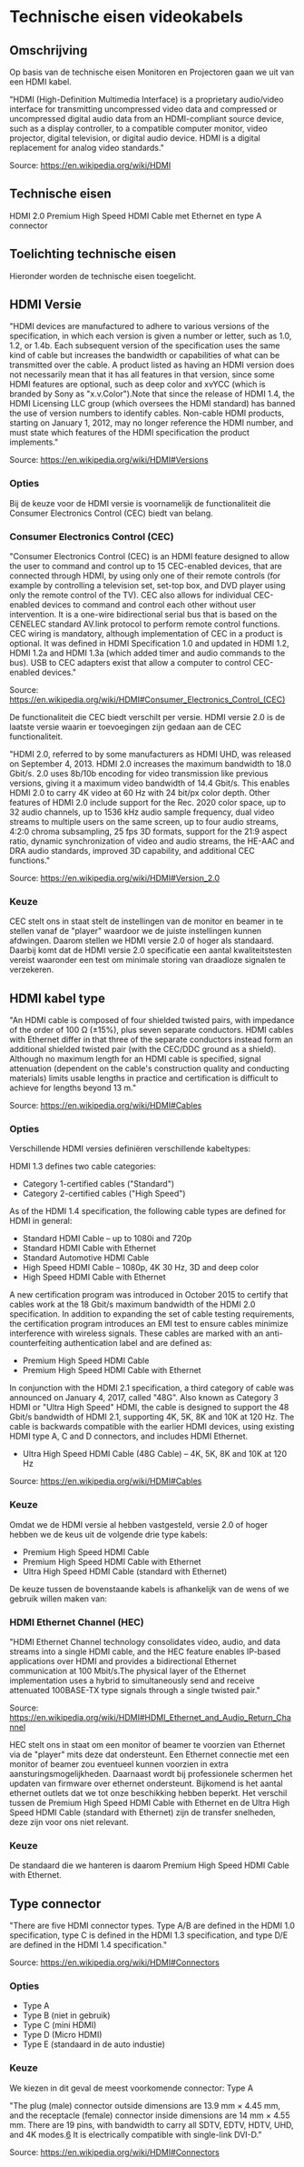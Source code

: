 # Technische eisen videokabels

## Omschrijving 

Op basis van de technische eisen Monitoren en Projectoren gaan we uit van een HDMI kabel. 

"HDMI (High-Definition Multimedia Interface) is a proprietary audio/video interface for transmitting uncompressed video data and compressed or uncompressed digital audio data from an HDMI-compliant source device, such as a display controller, to a compatible computer monitor, video projector, digital television, or digital audio device. HDMI is a digital replacement for analog video standards."

Source: https://en.wikipedia.org/wiki/HDMI

## Technische eisen

HDMI 2.0 Premium High Speed HDMI Cable met Ethernet en type A connector

## Toelichting technische eisen
Hieronder worden de technische eisen toegelicht. 

## HDMI Versie

"HDMI devices are manufactured to adhere to various versions of the specification, in which each version is given a number or letter, such as 1.0, 1.2, or 1.4b. Each subsequent version of the specification uses the same kind of cable but increases the bandwidth or capabilities of what can be transmitted over the cable. A product listed as having an HDMI version does not necessarily mean that it has all features in that version, since some HDMI features are optional, such as deep color and xvYCC (which is branded by Sony as "x.v.Color").Note that since the release of HDMI 1.4, the HDMI Licensing LLC group (which oversees the HDMI standard) has banned the use of version numbers to identify cables. Non-cable HDMI products, starting on January 1, 2012, may no longer reference the HDMI number, and must state which features of the HDMI specification the product implements."

Source: https://en.wikipedia.org/wiki/HDMI#Versions

### Opties

Bij de keuze voor de HDMI versie is voornamelijk de functionaliteit die Consumer Electronics Control (CEC) biedt van belang. 

### Consumer Electronics Control (CEC)

"Consumer Electronics Control (CEC) is an HDMI feature designed to allow the user to command and control up to 15 CEC-enabled devices, that are connected through HDMI, by using only one of their remote controls (for example by controlling a television set, set-top box, and DVD player using only the remote control of the TV). CEC also allows for individual CEC-enabled devices to command and control each other without user intervention.
It is a one-wire bidirectional serial bus that is based on the CENELEC standard AV.link protocol to perform remote control functions. CEC wiring is mandatory, although implementation of CEC in a product is optional. It was defined in HDMI Specification 1.0 and updated in HDMI 1.2, HDMI 1.2a and HDMI 1.3a (which added timer and audio commands to the bus). USB to CEC adapters exist that allow a computer to control CEC-enabled devices."

Source: https://en.wikipedia.org/wiki/HDMI#Consumer_Electronics_Control_(CEC)

De functionaliteit die CEC biedt verschilt per versie. HDMI versie 2.0 is de laatste versie waarin er toevoegingen zijn gedaan aan de CEC functionaliteit.

"HDMI 2.0, referred to by some manufacturers as HDMI UHD, was released on September 4, 2013. HDMI 2.0 increases the maximum bandwidth to 18.0 Gbit/s. 2.0 uses 8b/10b encoding for video transmission like previous versions, giving it a maximum video bandwidth of 14.4 Gbit/s. This enables HDMI 2.0 to carry 4K video at 60 Hz with 24 bit/px color depth. Other features of HDMI 2.0 include support for the Rec. 2020 color space, up to 32 audio channels, up to 1536 kHz audio sample frequency, dual video streams to multiple users on the same screen, up to four audio streams, 4:2:0 chroma subsampling, 25 fps 3D formats, support for the 21:9 aspect ratio, dynamic synchronization of video and audio streams, the HE-AAC and DRA audio standards, improved 3D capability, and additional CEC functions."

Source: https://en.wikipedia.org/wiki/HDMI#Version_2.0

### Keuze

CEC stelt ons in staat stelt de instellingen van de monitor en beamer in te stellen vanaf de "player" waardoor we de juiste instellingen kunnen afdwingen. Daarom stellen we HDMI versie 2.0 of hoger als standaard. Daarbij komt dat de HDMI versie 2.0 specificatie een aantal kwaliteitstesten vereist waaronder een test om minimale storing van draadloze signalen te verzekeren. 

## HDMI kabel type 

"An HDMI cable is composed of four shielded twisted pairs, with impedance of the order of 100 Ω (±15%), plus seven separate conductors. HDMI cables with Ethernet differ in that three of the separate conductors instead form an additional shielded twisted pair (with the CEC/DDC ground as a shield). Although no maximum length for an HDMI cable is specified, signal attenuation (dependent on the cable's construction quality and conducting materials) limits usable lengths in practice and certification is difficult to achieve for lengths beyond 13 m."

Source: https://en.wikipedia.org/wiki/HDMI#Cables

### Opties

Verschillende HDMI versies definiëren verschillende kabeltypes:

HDMI 1.3 defines two cable categories: 

* Category 1-certified cables ("Standard")
* Category 2-certified cables ("High Speed")

As of the HDMI 1.4 specification, the following cable types are defined for HDMI in general:

* Standard HDMI Cable – up to 1080i and 720p
* Standard HDMI Cable with Ethernet
* Standard Automotive HDMI Cable
* High Speed HDMI Cable – 1080p, 4K 30 Hz, 3D and deep color
* High Speed HDMI Cable with Ethernet

A new certification program was introduced in October 2015 to certify that cables work at the 18 Gbit/s maximum bandwidth of the HDMI 2.0 specification. In addition to expanding the set of cable testing requirements, the certification program introduces an EMI test to ensure cables minimize interference with wireless signals. These cables are marked with an anti-counterfeiting authentication label and are defined as:

* Premium High Speed HDMI Cable
* Premium High Speed HDMI Cable with Ethernet

In conjunction with the HDMI 2.1 specification, a third category of cable was announced on January 4, 2017, called "48G". Also known as Category 3 HDMI or "Ultra High Speed" HDMI, the cable is designed to support the 48 Gbit/s bandwidth of HDMI 2.1, supporting 4K, 5K, 8K and 10K at 120 Hz. The cable is backwards compatible with the earlier HDMI devices, using existing HDMI type A, C and D connectors, and includes HDMI Ethernet.

* Ultra High Speed HDMI Cable (48G Cable) – 4K, 5K, 8K and 10K at 120 Hz

Source:  https://en.wikipedia.org/wiki/HDMI#Cables

### Keuze 

Omdat we de HDMI versie al hebben vastgesteld, versie 2.0 of hoger hebben we de keus uit de volgende drie type kabels:

* Premium High Speed HDMI Cable
* Premium High Speed HDMI Cable with Ethernet
* Ultra High Speed HDMI Cable (standard with Ethernet) 

De keuze tussen de bovenstaande kabels is afhankelijk van de wens of we gebruik willen maken van: 

### HDMI Ethernet Channel (HEC)

"HDMI Ethernet Channel technology consolidates video, audio, and data streams into a single HDMI cable, and the HEC feature enables IP-based applications over HDMI and provides a bidirectional Ethernet communication at 100 Mbit/s.The physical layer of the Ethernet implementation uses a hybrid to simultaneously send and receive attenuated 100BASE-TX type signals through a single twisted pair."

Source: https://en.wikipedia.org/wiki/HDMI#HDMI_Ethernet_and_Audio_Return_Channel

HEC stelt ons in staat om een monitor of beamer te voorzien van Ethernet via de "player" mits deze dat ondersteunt. Een Ethernet connectie met een monitor of beamer zou eventueel kunnen voorzien in extra aansturingsmogelijkheden. Daarnaast wordt bij professionele schermen het updaten van firmware over ethernet ondersteunt. Bijkomend is het aantal ethernet outlets dat we tot onze beschikking hebben beperkt. Het verschil tussen de Premium High Speed HDMI Cable with Ethernet en de
Ultra High Speed HDMI Cable (standard with Ethernet) zijn de transfer snelheden, deze zijn voor ons niet relevant. 

### Keuze

De standaard die we hanteren is daarom Premium High Speed HDMI Cable with Ethernet.

## Type connector

"There are five HDMI connector types. Type A/B are defined in the HDMI 1.0 specification, type C is defined in the HDMI 1.3 specification, and type D/E are defined in the HDMI 1.4 specification."

Source: https://en.wikipedia.org/wiki/HDMI#Connectors

### Opties

* Type A
* Type B (niet in gebruik)
* Type C (mini HDMI)
* Type D (Micro HDMI)
* Type E (standaard in de auto industie)

### Keuze 
We kiezen in dit geval de meest voorkomende connector: Type A 

"The plug (male) connector outside dimensions are 13.9 mm × 4.45 mm, and the receptacle (female) connector inside dimensions are 14 mm × 4.55 mm. There are 19 pins, with bandwidth to carry all SDTV, EDTV, HDTV, UHD, and 4K modes.[6](§6.3) It is electrically compatible with single-link DVI-D."

Source: https://en.wikipedia.org/wiki/HDMI#Connectors



